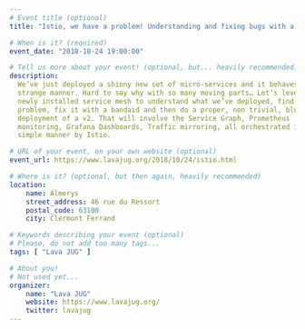 ```yaml
---
# Event title (optional)
title: "Istio, we have a problem! Understanding and fixing bugs with a service-mesh"

# When is it? (required)
event_date: "2018-10-24 19:00:00"

# Tell us more about your event! (optional, but... heavily recommended)
description:
  We’ve just deployed a shinny new set of micro-services and it behaves in a
  strange manner. Hard to say why with so many moving parts… Let’s leverage the
  newly installed service mesh to understand what we’ve deployed, find the root
  problem, fix it with a bandaid and then do a proper, non trivial, blue-green
  deployment of a v2. That will involve the Service Graph, Prometheus
  monitoring, Grafana Dashboards, Traffic mirroring, all orchestrated in a
  simple manner by Istio.

# URL of your event, on your own website (optional)
event_url: https://www.lavajug.org/2018/10/24/istio.html

# Where is it? (optional, but then again, heavily recommended)
location:
    name: Almerys
    street_address: 46 rue du Ressort
    postal_code: 63100
    city: Clermont Ferrand

# Keywords describing your event (optional)
# Please, do not add too many tags...
tags: [ "Lava JUG" ]

# About you!
# Not used yet...
organizer:
    name: "Lava JUG"
    website: https://www.lavajug.org/
    twitter: lavajug
---
```

